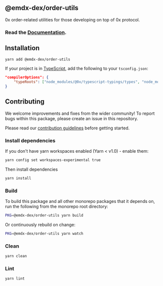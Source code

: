 ## @emdx-dex/order-utils

0x order-related utilities for those developing on top of 0x protocol.

### Read the [Documentation](https://0x.org/docs/tools/order-utils).

## Installation

```bash
yarn add @emdx-dex/order-utils
```

If your project is in [TypeScript](https://www.typescriptlang.org/), add the following to your `tsconfig.json`:

```json
"compilerOptions": {
    "typeRoots": ["node_modules/@0x/typescript-typings/types", "node_modules/@types"],
}
```

## Contributing

We welcome improvements and fixes from the wider community! To report bugs within this package, please create an issue in this repository.

Please read our [contribution guidelines](../../CONTRIBUTING.md) before getting started.

### Install dependencies

If you don't have yarn workspaces enabled (Yarn < v1.0) - enable them:

```bash
yarn config set workspaces-experimental true
```

Then install dependencies

```bash
yarn install
```

### Build

To build this package and all other monorepo packages that it depends on, run the following from the monorepo root directory:

```bash
PKG=@emdx-dex/order-utils yarn build
```

Or continuously rebuild on change:

```bash
PKG=@emdx-dex/order-utils yarn watch
```

### Clean

```bash
yarn clean
```

### Lint

```bash
yarn lint
```
